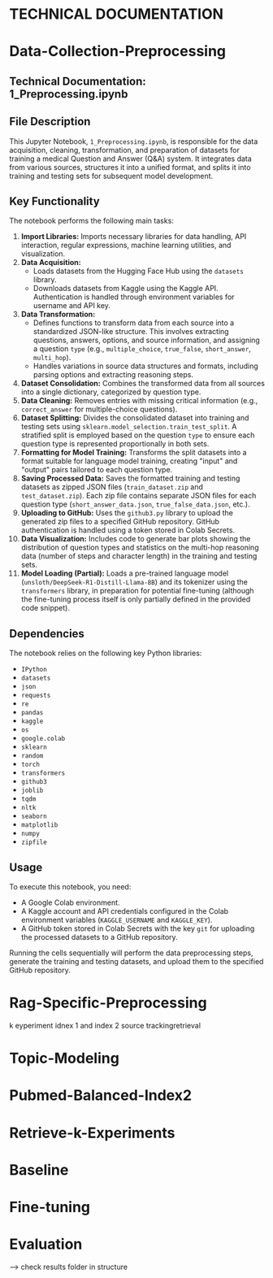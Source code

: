 # TECHNICAL DOCUMENTATION

# Data-Collection-Preprocessing
## Technical Documentation: 1_Preprocessing.ipynb

## File Description

This Jupyter Notebook, `1_Preprocessing.ipynb`, is responsible for the data acquisition, cleaning, transformation, and preparation of datasets for training a medical Question and Answer (Q&A) system. It integrates data from various sources, structures it into a unified format, and splits it into training and testing sets for subsequent model development.

## Key Functionality

The notebook performs the following main tasks:

1.  **Import Libraries:** Imports necessary libraries for data handling, API interaction, regular expressions, machine learning utilities, and visualization.
2.  **Data Acquisition:**
    *   Loads datasets from the Hugging Face Hub using the `datasets` library.
    *   Downloads datasets from Kaggle using the Kaggle API. Authentication is handled through environment variables for username and API key.
3.  **Data Transformation:**
    *   Defines functions to transform data from each source into a standardized JSON-like structure. This involves extracting questions, answers, options, and source information, and assigning a question `type` (e.g., `multiple_choice`, `true_false`, `short_answer`, `multi_hop`).
    *   Handles variations in source data structures and formats, including parsing options and extracting reasoning steps.
4.  **Dataset Consolidation:** Combines the transformed data from all sources into a single dictionary, categorized by question type.
5.  **Data Cleaning:** Removes entries with missing critical information (e.g., `correct_answer` for multiple-choice questions).
6.  **Dataset Splitting:** Divides the consolidated dataset into training and testing sets using `sklearn.model_selection.train_test_split`. A stratified split is employed based on the question `type` to ensure each question type is represented proportionally in both sets.
7.  **Formatting for Model Training:** Transforms the split datasets into a format suitable for language model training, creating "input" and "output" pairs tailored to each question type.
8.  **Saving Processed Data:** Saves the formatted training and testing datasets as zipped JSON files (`train_dataset.zip` and `test_dataset.zip`). Each zip file contains separate JSON files for each question type (`short_answer_data.json`, `true_false_data.json`, etc.).
9.  **Uploading to GitHub:** Uses the `github3.py` library to upload the generated zip files to a specified GitHub repository. GitHub authentication is handled using a token stored in Colab Secrets.
10. **Data Visualization:** Includes code to generate bar plots showing the distribution of question types and statistics on the multi-hop reasoning data (number of steps and character length) in the training and testing sets.
11. **Model Loading (Partial):** Loads a pre-trained language model (`unsloth/DeepSeek-R1-Distill-Llama-8B`) and its tokenizer using the `transformers` library, in preparation for potential fine-tuning (although the fine-tuning process itself is only partially defined in the provided code snippet).

## Dependencies

The notebook relies on the following key Python libraries:

*   `IPython`
*   `datasets`
*   `json`
*   `requests`
*   `re`
*   `pandas`
*   `kaggle`
*   `os`
*   `google.colab`
*   `sklearn`
*   `random`
*   `torch`
*   `transformers`
*   `github3`
*   `joblib`
*   `tqdm`
*   `nltk`
*   `seaborn`
*   `matplotlib`
*   `numpy`
*   `zipfile`

## Usage

To execute this notebook, you need:

*   A Google Colab environment.
*   A Kaggle account and API credentials configured in the Colab environment variables (`KAGGLE_USERNAME` and `KAGGLE_KEY`).
*   A GitHub token stored in Colab Secrets with the key `git` for uploading the processed datasets to a GitHub repository.

Running the cells sequentially will perform the data preprocessing steps, generate the training and testing datasets, and upload them to the specified GitHub repository.

# Rag-Specific-Preprocessing

k eyperiment
idnex 1 and index 2
source trackingretrieval

# Topic-Modeling


# Pubmed-Balanced-Index2

# Retrieve-k-Experiments

# Baseline

# Fine-tuning

# Evaluation
 --> check results folder in structure 
